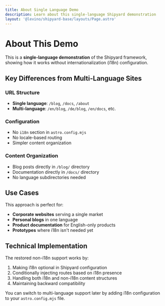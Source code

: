 ```yaml
---
title: About Single Language Demo  
description: Learn about this single-language Shipyard demonstration
layout: '@levino/shipyard-base/layouts/Page.astro'
---
```


# About This Demo

This is a **single-language demonstration** of the Shipyard framework, showing how it works without internationalization (i18n) configuration.

## Key Differences from Multi-Language Sites

### URL Structure
- **Single language**: `/blog`, `/docs`, `/about`
- **Multi-language**: `/en/blog`, `/de/blog`, `/en/docs`, etc.

### Configuration
- No `i18n` section in `astro.config.mjs`
- No locale-based routing
- Simpler content organization

### Content Organization
- Blog posts directly in `/blog/` directory
- Documentation directly in `/docs/` directory  
- No language subdirectories needed

## Use Cases

This approach is perfect for:
- **Corporate websites** serving a single market
- **Personal blogs** in one language
- **Product documentation** for English-only products
- **Prototypes** where i18n isn't needed yet

## Technical Implementation

The restored non-i18n support works by:
1. Making i18n optional in Shipyard configuration
2. Conditionally injecting routes based on i18n presence
3. Handling both i18n and non-i18n content structures
4. Maintaining backward compatibility

You can switch to multi-language support later by adding i18n configuration to your `astro.config.mjs` file.